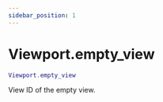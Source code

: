 ```yaml
---
sidebar_position: 1
---
```


# Viewport.empty_view
```lua
Viewport.empty_view
```
View ID of the empty view.

